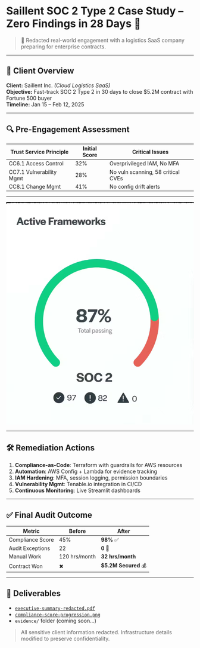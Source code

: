 # Saillent SOC 2 Type 2 Case Study – Zero Findings in 28 Days 🚀

> 🚨 Redacted real-world engagement with a logistics SaaS company preparing for enterprise contracts.

---

## 📌 Client Overview
**Client:** Saillent Inc. *(Cloud Logistics SaaS)*  
**Objective:** Fast-track SOC 2 Type 2 in 30 days to close $5.2M contract with Fortune 500 buyer  
**Timeline:** Jan 15 – Feb 12, 2025

---

## 🔍 Pre-Engagement Assessment

| Trust Service Principle | Initial Score | Critical Issues |
|-------------------------|---------------|-----------------|
| CC6.1 Access Control    | 32%           | Overprivileged IAM, No MFA |
| CC7.1 Vulnerability Mgmt| 28%           | No vuln scanning, 58 critical CVEs |
| CC8.1 Change Mgmt       | 41%           | No config drift alerts |

---

![Score Progression](./compliance-score-progression.png)

---

## 🛠️ Remediation Actions

1. **Compliance-as-Code**: Terraform with guardrails for AWS resources  
2. **Automation**: AWS Config + Lambda for evidence tracking  
3. **IAM Hardening**: MFA, session logging, permission boundaries  
4. **Vulnerability Mgmt**: Tenable.io integration in CI/CD  
5. **Continuous Monitoring**: Live Streamlit dashboards  

---

## ✅ Final Audit Outcome

| Metric | Before | After |
|--------|--------|-------|
| Compliance Score | 45% | **98%** ✅ |
| Audit Exceptions | 22 | **0** 🎯 |
| Manual Work | 120 hrs/month | **32 hrs/month** |
| Contract Won | ✖ | **$5.2M Secured** 💰 |

---

## 🔐 Deliverables
- [`executive-summary-redacted.pdf`](./executive-summary-redacted.pdf)
- [`compliance-score-progression.png`](./compliance-score-progression.png)
- `evidence/` folder (coming soon...)

> All sensitive client information redacted. Infrastructure details modified to preserve confidentiality.

